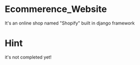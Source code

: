 # Ecommerence_Website
It's an online shop named "Shopify" built in django framework
# Hint
it's not completed yet!
